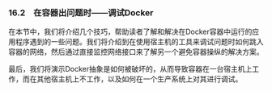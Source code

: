 ### 16.2　在容器出问题时——调试Docker

在本节中，我们将介绍几个技巧，帮助读者了解和解决在Docker容器中运行的应用程序遇到的一些问题。我们将介绍到在使用宿主机的工具来调试问题时如何跳入容器的网络，然后通过直接监控网络接口来了解另一个避免容器操纵的解决方案。

最后，我们将演示Docker抽象是如何被破坏的，从而导致容器在一台宿主机上工作，而在其他宿主机上不工作，以及如何在一个生产系统上对其进行调试。

